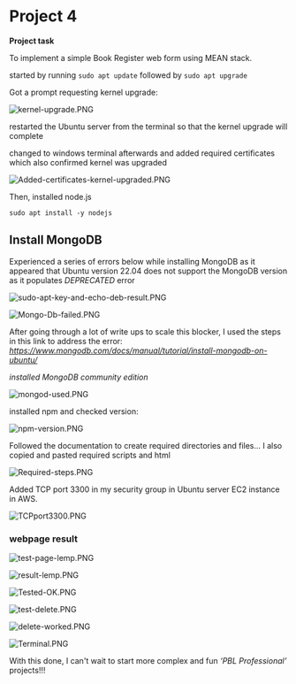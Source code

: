 # Project 4

**Project task**


To implement a simple Book Register web form using MEAN stack.

started by running `sudo apt update` followed by `sudo apt upgrade`

Got a prompt requesting kernel upgrade:

![kernel-upgrade.PNG](./images/kernel-upgrade.PNG)

restarted the Ubuntu server from the terminal so that the kernel upgrade will complete

changed to windows terminal afterwards and added required certificates which also confirmed kernel was upgraded


![Added-certificates-kernel-upgraded.PNG](./images/Added-certificates-kernel-upgraded.PNG)


Then, installed node.js

`sudo apt install -y nodejs`


## Install MongoDB

Experienced a series of errors below while installing MongoDB as it appeared that Ubuntu version 22.04 does not support the MongoDB version as it populates *DEPRECATED* error

![sudo-apt-key-and-echo-deb-result.PNG](./images/sudo-apt-key-and-echo-deb-result.PNG)

![Mongo-Db-failed.PNG](./images/Mongo-Db-failed.PNG)

After going through a lot of write ups to scale this blocker, I used the steps in this link to address the error: *https://www.mongodb.com/docs/manual/tutorial/install-mongodb-on-ubuntu/* 

*installed MongoDB community edition*

![mongod-used.PNG](./images/mongod-used.PNG)

installed npm and checked version:

![npm-version.PNG](./images/npm-version.PNG)

Followed the documentation to create required directories and files... I also copied and pasted required scripts and html 

![Required-steps.PNG](./images/Required-steps.PNG)

Added TCP port 3300 in my security group in Ubuntu server EC2 instance in AWS.

![TCPport3300.PNG](./images/TCPport3300.PNG)


### **webpage result**


![test-page-lemp.PNG](./images/test-page-lemp.PNG)

![result-lemp.PNG](./images/result-lemp.PNG)

![Tested-OK.PNG](./images/Tested-OK.PNG)

![test-delete.PNG](./images/test-delete.PNG)

![delete-worked.PNG](./images/delete-worked.PNG)

![Terminal.PNG](./images/Terminal.PNG)



With this done, I can't wait to start more complex and fun *‘PBL Professional’* projects!!!
